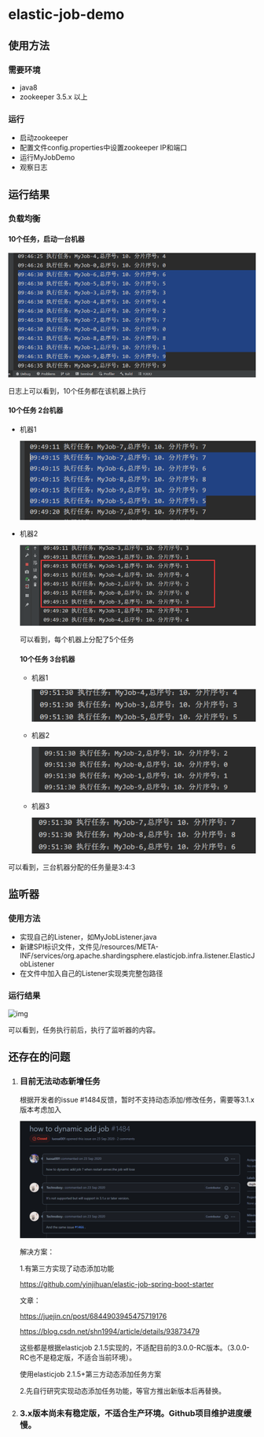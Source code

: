 # elastic-job-demo

## 使用方法

### 需要环境

* java8
* zookeeper 3.5.x 以上

### 运行

* 启动zookeeper
* 配置文件config.properties中设置zookeeper IP和端口
* 运行MyJobDemo
* 观察日志



## 运行结果

### 负载均衡

#### 10个任务，启动一台机器

![QQ截图20210223094708](pic/QQ截图20210223094708.png)

日志上可以看到，10个任务都在该机器上执行

#### 10个任务 2台机器

* 机器1

  ![image-20210223094929604](pic/image-20210223094929604.png)

* 机器2

  ![image-20210223094958402](pic/image-20210223094958402.png)

  可以看到，每个机器上分配了5个任务

  

  #### 10个任务 3台机器

  * 机器1

    ![image-20210223095154877](pic/image-20210223095154877.png)

  * 机器2

    ![image-20210223095211568](pic/image-20210223095211568.png)

  * 机器3

    ![image-20210223095223230](pic/image-20210223095223230.png)

可以看到，三台机器分配的任务量是3:4:3



## 监听器

### 使用方法

* 实现自己的Listener，如MyJobListener.java
* 新建SPI标识文件，文件见/resources/META-INF/services/org.apache.shardingsphere.elasticjob.infra.listener.ElasticJobListener
* 在文件中加入自己的Listener实现类完整包路径

### 运行结果

![img](D:\myProject\elastic-job-demo\pic/img.png)

可以看到，任务执行前后，执行了监听器的内容。



## 还存在的问题

1. ### 目前无法动态新增任务

   根据开发者的issue #1484反馈，暂时不支持动态添加/修改任务，需要等3.1.x版本考虑加入

   ![img](pic/img_1.png)

   解决方案：

   1.有第三方实现了动态添加功能

   https://github.com/yinjihuan/elastic-job-spring-boot-starter

   文章：

   https://juejin.cn/post/6844903945475719176

   https://blog.csdn.net/shn1994/article/details/93873479

   这些都是根据elasticjob 2.1.5实现的，不适配目前的3.0.0-RC版本。（3.0.0-RC也不是稳定版，不适合当前环境）。

   使用elasticjob 2.1.5+第三方动态添加任务方案

   

   2.先自行研究实现动态添加任务功能，等官方推出新版本后再替换。

   

2. ###  3.x版本尚未有稳定版，不适合生产环境。Github项目维护进度缓慢。





### 